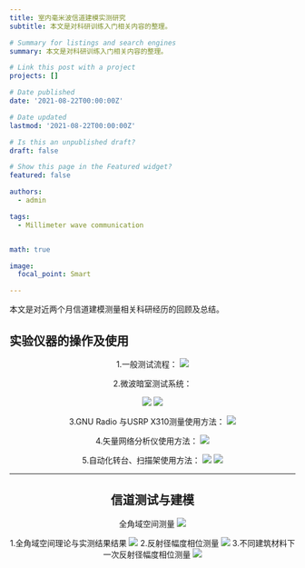 ```yaml
---
title: 室内毫米波信道建模实测研究
subtitle: 本文是对科研训练入门相关内容的整理。

# Summary for listings and search engines
summary: 本文是对科研训练入门相关内容的整理。

# Link this post with a project
projects: []

# Date published
date: '2021-08-22T00:00:00Z'

# Date updated
lastmod: '2021-08-22T00:00:00Z'

# Is this an unpublished draft?
draft: false

# Show this page in the Featured widget?
featured: false

authors:
  - admin

tags: 
  - Millimeter wave communication


math: true

image:
  focal_point: Smart

---
```


本文是对近两个月信道建模测量相关科研经历的回顾及总结。

## 实验仪器的操作及使用
<div align=center> 
1.一般测试流程：
<img src = 'https://s3.bmp.ovh/imgs/2022/08/20/7c90ee9d1fa4ed71.png' >

2.微波暗室测试系统：

<img src = 'https://s3.bmp.ovh/imgs/2022/08/20/d24ef56f75dfdba5.png' >

<img src = 'https://s3.bmp.ovh/imgs/2022/08/20/ca385134811d8505.png' >

3.GNU Radio 与USRP X310测量使用方法：
<img src = 'https://s3.bmp.ovh/imgs/2022/08/20/4ab11d1b90d55933.png' >

4.矢量网络分析仪使用方法：
<img src = 'https://s3.bmp.ovh/imgs/2022/08/20/2a37c776592d1b32.png' >

5.自动化转台、扫描架使用方法：
<img src = 'https://s3.bmp.ovh/imgs/2022/08/20/472c583297b5c6ea.png' >
<img src = 'https://s3.bmp.ovh/imgs/2022/08/20/376edba3e3f9a423.png' >

---

## 信道测试与建模
全角域空间测量
<img src = 'https://s3.bmp.ovh/imgs/2022/08/20/981a4e427ae5fb5b.png' >

1.全角域空间理论与实测结果结果
<img src = 'https://s3.bmp.ovh/imgs/2022/08/20/44875dbcb526eb90.png' >
2.反射径幅度相位测量
<img src = 'https://s3.bmp.ovh/imgs/2022/08/21/a256f58b74ff0bd4.png' >
3.不同建筑材料下一次反射径幅度相位测量
<img src = 'https://s3.bmp.ovh/imgs/2022/08/21/08174bbc0fe916ba.png' >

</div>

